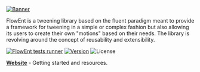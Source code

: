 
[![Banner](https://github.com/Fried-Synapse/FlowEnt.Builder/blob/main/Assets/Content/Promo/Banner.jpg)](https://flowent.friedsynapse.com)

FlowEnt is a tweening library based on the fluent paradigm meant to provide a framework for tweening in a simple or complex fashion but also allowing its users to create their own "motions" based on their needs.
The library is revolving around the concept of reusability and extensibility.

[![FlowEnt tests runner](https://github.com/Fried-Synapse/FlowEnt.Builder/actions/workflows/tests.yml/badge.svg)](https://github.com/Fried-Synapse/FlowEnt.Builder/actions/workflows/tests.yml)
[![Version](https://img.shields.io/github/v/release/Fried-Synapse/FlowEnt?include_prereleases)](https://github.com/Fried-Synapse/FlowEnt/releases)
![License](https://img.shields.io/github/license/Fried-Synapse/FlowEnt?color=41cf58)

**[Website](https://flowent.friedsynapse.com)** - Getting started and resources.
